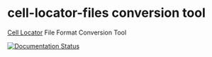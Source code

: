 # cell-locator-files conversion tool

[Cell Locator][cell-locator] File Format Conversion Tool

[![Documentation Status][doc-badge]][docs]

[cell-locator]: https://github.com/BICCN/cell-locator

[doc-badge]: https://readthedocs.org/projects/cell-locator/badge/?version=latest
[docs]: https://cell-locator.readthedocs.io/en/latest/?badge=latest
